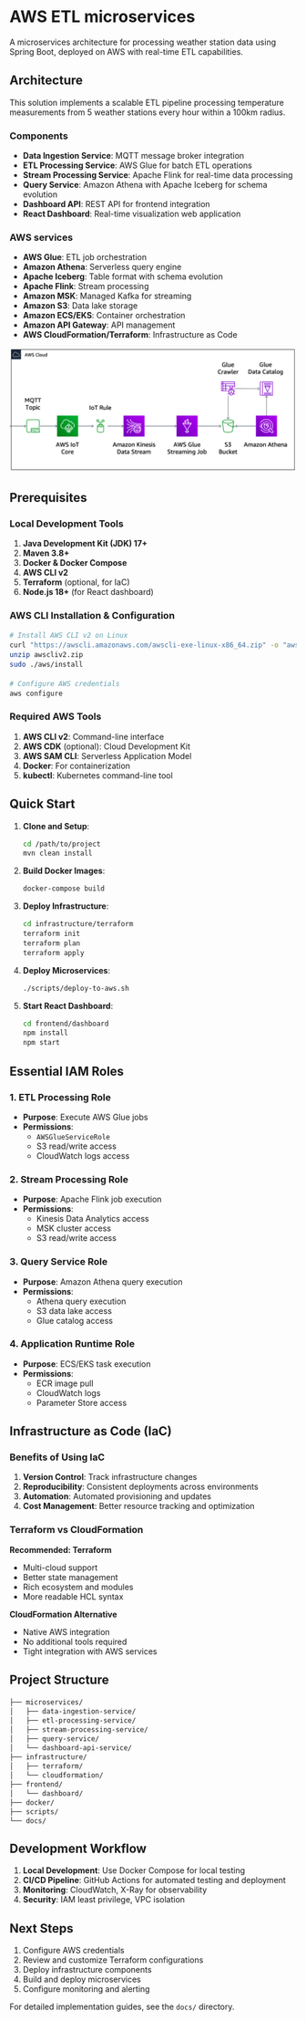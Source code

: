 # AWS ETL microservices

A microservices architecture for processing weather station data using Spring Boot, deployed on AWS with real-time ETL capabilities.

## Architecture

This solution implements a scalable ETL pipeline processing temperature measurements from 5 weather stations every hour within a 100km radius.

### Components

- **Data Ingestion Service**: MQTT message broker integration
- **ETL Processing Service**: AWS Glue for batch ETL operations
- **Stream Processing Service**: Apache Flink for real-time data processing
- **Query Service**: Amazon Athena with Apache Iceberg for schema evolution
- **Dashboard API**: REST API for frontend integration
- **React Dashboard**: Real-time visualization web application

### AWS services

- **AWS Glue**: ETL job orchestration
- **Amazon Athena**: Serverless query engine
- **Apache Iceberg**: Table format with schema evolution
- **Apache Flink**: Stream processing
- **Amazon MSK**: Managed Kafka for streaming
- **Amazon S3**: Data lake storage
- **Amazon ECS/EKS**: Container orchestration
- **Amazon API Gateway**: API management
- **AWS CloudFormation/Terraform**: Infrastructure as Code

![alt text](https://github.com/jylhakos/Data-Analysis-and-Visualizations/blob/main/ETL/Spring%20Boot/DATA-FLOW.png?raw=true)

## Prerequisites

### Local Development Tools

1. **Java Development Kit (JDK) 17+**
2. **Maven 3.8+**
3. **Docker & Docker Compose**
4. **AWS CLI v2**
5. **Terraform** (optional, for IaC)
6. **Node.js 18+** (for React dashboard)

### AWS CLI Installation & Configuration

```bash
# Install AWS CLI v2 on Linux
curl "https://awscli.amazonaws.com/awscli-exe-linux-x86_64.zip" -o "awscliv2.zip"
unzip awscliv2.zip
sudo ./aws/install

# Configure AWS credentials
aws configure
```

### Required AWS Tools

1. **AWS CLI v2**: Command-line interface
2. **AWS CDK** (optional): Cloud Development Kit
3. **AWS SAM CLI**: Serverless Application Model
4. **Docker**: For containerization
5. **kubectl**: Kubernetes command-line tool

## Quick Start

1. **Clone and Setup**:
   ```bash
   cd /path/to/project
   mvn clean install
   ```

2. **Build Docker Images**:
   ```bash
   docker-compose build
   ```

3. **Deploy Infrastructure**:
   ```bash
   cd infrastructure/terraform
   terraform init
   terraform plan
   terraform apply
   ```

4. **Deploy Microservices**:
   ```bash
   ./scripts/deploy-to-aws.sh
   ```

5. **Start React Dashboard**:
   ```bash
   cd frontend/dashboard
   npm install
   npm start
   ```

## Essential IAM Roles

### 1. ETL Processing Role
- **Purpose**: Execute AWS Glue jobs
- **Permissions**: 
  - `AWSGlueServiceRole`
  - S3 read/write access
  - CloudWatch logs access

### 2. Stream Processing Role
- **Purpose**: Apache Flink job execution
- **Permissions**:
  - Kinesis Data Analytics access
  - MSK cluster access
  - S3 read/write access

### 3. Query Service Role
- **Purpose**: Amazon Athena query execution
- **Permissions**:
  - Athena query execution
  - S3 data lake access
  - Glue catalog access

### 4. Application Runtime Role
- **Purpose**: ECS/EKS task execution
- **Permissions**:
  - ECR image pull
  - CloudWatch logs
  - Parameter Store access

## Infrastructure as Code (IaC)

### Benefits of Using IaC

1. **Version Control**: Track infrastructure changes
2. **Reproducibility**: Consistent deployments across environments
3. **Automation**: Automated provisioning and updates
4. **Cost Management**: Better resource tracking and optimization

### Terraform vs CloudFormation

**Recommended: Terraform**
- Multi-cloud support
- Better state management
- Rich ecosystem and modules
- More readable HCL syntax

**CloudFormation Alternative**
- Native AWS integration
- No additional tools required
- Tight integration with AWS services

## Project Structure

```
├── microservices/
│   ├── data-ingestion-service/
│   ├── etl-processing-service/
│   ├── stream-processing-service/
│   ├── query-service/
│   └── dashboard-api-service/
├── infrastructure/
│   ├── terraform/
│   └── cloudformation/
├── frontend/
│   └── dashboard/
├── docker/
├── scripts/
└── docs/
```

## Development Workflow

1. **Local Development**: Use Docker Compose for local testing
2. **CI/CD Pipeline**: GitHub Actions for automated testing and deployment
3. **Monitoring**: CloudWatch, X-Ray for observability
4. **Security**: IAM least privilege, VPC isolation

## Next Steps

1. Configure AWS credentials
2. Review and customize Terraform configurations
3. Deploy infrastructure components
4. Build and deploy microservices
5. Configure monitoring and alerting

For detailed implementation guides, see the `docs/` directory.
